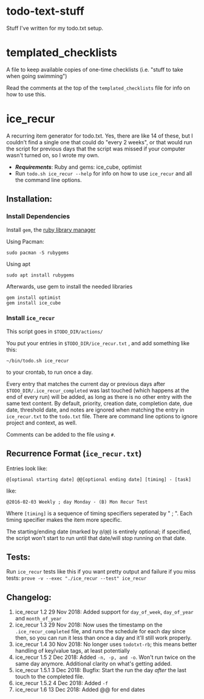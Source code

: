 # todo-text-stuff
Stuff I've written for my todo.txt setup.

# templated_checklists

A file to keep available copies of one-time checklists (i.e. "stuff to take when going swimming")

Read the comments at the top of the `templated_checklists` file for info on how to use this.

# ice_recur

A recurring item generator for todo.txt.  Yes, there are like 14 of these, but
I couldn't find a single one that could do "every 2 weeks", or that would run
the script for previous days that the script was missed if your computer wasn't
turned on, so I wrote my own.

  - **_Requirements_**: Ruby and gems: ice_cube, optimist
  - Run `todo.sh ice_recur --help` for info on how to use `ice_recur` and all the command line options.

## Installation:

### Install Dependencies

Install `gem`, the [ruby library manager](https://www.ruby-lang.org/en/libraries/)

Using Pacman:
 
    sudo pacman -S rubygems

Using apt

    sudo apt install rubygems

Afterwards, use gem to install the needed libraries

    gem install optimist
    gem install ice_cube

### Install `ice_recur`

This script goes in `$TODO_DIR/actions/`

You put your entries in `$TODO_DIR/ice_recur.txt` , and add something like this:

    ~/bin/todo.sh ice_recur

to your crontab, to run once a day.

Every entry that matches the current day or previous days after
`$TODO_DIR/.ice_recur_completed` was last touched (which happens at the end of
every run) will be added, as long as there is no other entry with the same text
content. By default, priority, creation date, completion date, due date,
threshold date, and notes are ignored when matching the entry in
`ice_recur.txt` to the `todo.txt` file. There are command line options to
ignore project and context, as well.

Comments can be added to the file using `#`.

## Recurrence Format (`ice_recur.txt`)

Entries look like:

  `@[optional starting date] @@[optional ending date] [timing] - [task]`

like:

  `@2016-02-03 Weekly ; day Monday - (B) Mon Recur Test`

Where `[timing]` is a sequence of timing specifiers seperated by " ; ".  Each
timing specifier makes the item more specific.

The starting/ending date (marked by `@`/`@@`) is entirely optional; if specified, the
script won't start to run until that date/will stop running on that date.

## Tests:

Run `ice_recur` tests like this if you want pretty output and failure if you
miss tests: `prove -v --exec "./ice_recur --test" ice_recur`

## Changelog:

1. ice_recur 1.2   29 Nov 2018: Added support for `day_of_week`, `day_of_year` and `month_of_year`
2. ice_recur 1.3   29 Nov 2018: Now uses the timestamp on the `.ice_recur_completed` file, and runs the schedule for each day since then, so you can run it less than once a day and it'll still work properly.
3. ice_recur 1.4   30 Nov 2018: No longer uses `todotxt-rb`; this means better handling of key/value tags, at least potentially
4. ice_recur 1.5    2 Dec 2018: Added `-n, -p, and -o`.  Won't run twice on the same day anymore.  Additional clarity on what's getting added.
5. ice_recur 1.5.1  3 Dec 2018: Bugfix: Start the run the day *after* the last touch to the completed file.
6. ice_recur 1.5.2  4 Dec 2018: Added `-f`
7. ice_recur 1.6   13 Dec 2018: Added @@ for end dates
